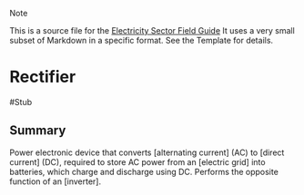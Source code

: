 > [!NOTE] 
> This is a source file for the [Electricity Sector Field Guide](https://grahamlea.github.io/Electricity-Sector-Field-Guide/)
> It uses a very small subset of Markdown in a specific format. See the Template for details.

# Rectifier
#Stub


## Summary

Power electronic device that converts [alternating current] (AC) to [direct current] (DC),
required to store AC power from an [electric grid] into batteries, which charge and discharge using DC.
Performs the opposite function of an [inverter].

